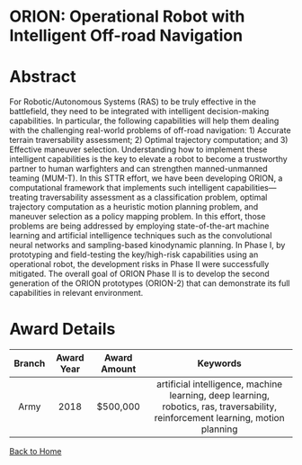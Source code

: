 
ORION: Operational Robot with Intelligent Off-road Navigation
=============================================================

# Abstract


For Robotic/Autonomous Systems (RAS) to be truly effective in the battlefield, they need to be integrated with intelligent decision-making capabilities. In particular, the following capabilities will help them dealing with the challenging real-world problems of off-road navigation: 1) Accurate terrain traversability assessment; 2) Optimal trajectory computation; and 3) Effective maneuver selection. Understanding how to implement these intelligent capabilities is the key to elevate a robot to become a trustworthy partner to human warfighters and can strengthen manned-unmanned teaming (MUM-T). In this STTR effort, we have been developing ORION, a computational framework that implements such intelligent capabilities—treating traversability assessment as a classification problem, optimal trajectory computation as a heuristic motion planning problem, and maneuver selection as a policy mapping problem. In this effort, those problems are being addressed by employing state-of-the-art machine learning and artificial intelligence techniques such as the convolutional neural networks and sampling-based kinodynamic planning. In Phase I, by prototyping and field-testing the key/high-risk capabilities using an operational robot, the development risks in Phase II were successfully mitigated. The overall goal of ORION Phase II is to develop the second generation of the ORION prototypes (ORION-2) that can demonstrate its full capabilities in relevant environment.  

# Award Details

|Branch|Award Year|Award Amount|Keywords|
| :---: | :---: | :---: | :---: |
|Army|2018|$500,000|artificial intelligence, machine learning, deep learning, robotics, ras, traversability, reinforcement learning, motion planning|
  
  


[Back to Home](https://github.com/chrischow/dod_sbir_awards#1096)